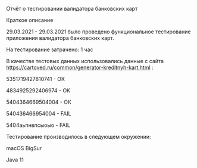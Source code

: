 Отчёт о тестировании валидатора банковских карт

Краткое описание

29.03.2021 - 29.03.2021 было проведено функциональное тестирование приложения валидатора банковских карт.

На тестирование затрачено: 1 час

В качестве тестовых данных использовались данные с сайта https://cartoved.ru/common/generator-kreditnyh-kart.html :

5351719427810741 - ОК

4834925292406974 - OK

5404364669504004 - ОК

540436466954004 - FAIL

5404аьпнвпсыоыо - FAIL


Тестирование производилось в следующем окружении:

macOS BigSur

Java 11
